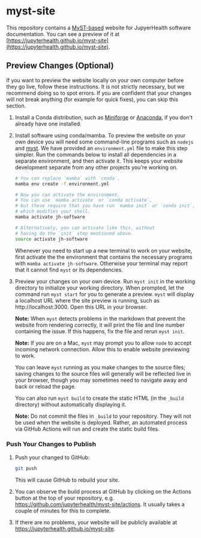 # myst-site

This repository contains a [MyST-based](https://mystmd.org) website for JupyerHealth software documentation. You can see a preview of it at [https://jupyterhealth.github.io/myst-site](https://jupyterhealth.github.io/myst-site).

## Preview Changes (Optional)

If you want to preview the website locally on your own computer before they go live, follow these instructions. It is not strictly necessary, but we recommend doing so to spot errors. If you are confident that your changes will not break anything (for example for quick fixes), you can skip this section.

1. Install a Conda distribution, such as [Miniforge](https://github.com/conda-forge/miniforge) or [Anaconda](https://www.anaconda.com/download#downloads), if you don't already have one installed.

1. Install software using conda/mamba. To preview the website on your own device you will need some command-line programs such as `nodejs` and [myst](https://mystmd.org/guide/quickstart). We have provided an `environment.yml` file to make this step simpler. Run the commands below to install all dependencies in a separate environment, and then activate it. This keeps your website development separate from any other projects you're working on.

   ```bash
   # You can replace `mamba` with `conda`.
   mamba env create -f environment.yml

   # Now you can activate the environment.
   # You can use `mamba activate` or `conda activate`,
   # but these require that you have run `mamba init` or `conda init`,
   # which modifies your shell.
   mamba activate jh-software

   # Alternatively, you can activate like this, without
   # having do the `init` step mentioned above.
   source activate jh-software
   ```

   Whenever you need to start up a new terminal to work on your website, first activate the the environment that contains the necessary programs with `mamba activate jh-software`. Otherwise your terminal may report that it cannot find `myst` or its dependencies.

1. Preview your changes on your own device. Run `myst init` in the working directory to initialize your working directory. When prompted, let the command run `myst start` for you to generate a preview. `myst` will display a localhost URL where the site preview is running, such as http://localhost:3000. Open this URL in your browser.

   **Note:** When `myst` detects problems in the markdown that prevent the website from rendering correctly, it will print the file and line number containing the issue. If this happens, fix the file and rerun `myst init`.

   **Note:** If you are on a Mac, `myst` may prompt you to allow `node` to accept incoming network connection. Allow this to enable website previewing to work.

   You can leave `myst` running as you make changes to the source files; saving changes to the source files will generally will be reflected live in your browser, though you may sometimes need to navigate away and back or reload the page.

   You can also run `myst build` to create the static HTML (in the `_build` directory) without automatically displaying it.

   **Note:** Do not commit the files in `_build` to your repository. They will not be used when the website is deployed. Rather, an automated process via GitHub Actions will run and create the static build files.

### Push Your Changes to Publish

1. Push your changed to GitHub:

   ```bash
   git push
   ```

   This will cause GitHub to rebuild your site.

1. You can observe the build process at GitHub by clicking on the Actions button at the top of your repository, e.g. https://github.com/jupyterhealth/myst-site/actions. It usually takes a couple of minutes for this to complete.

1. If there are no problems, your website will be publicly available at https://jupyterhealth.github.io/myst-site.
